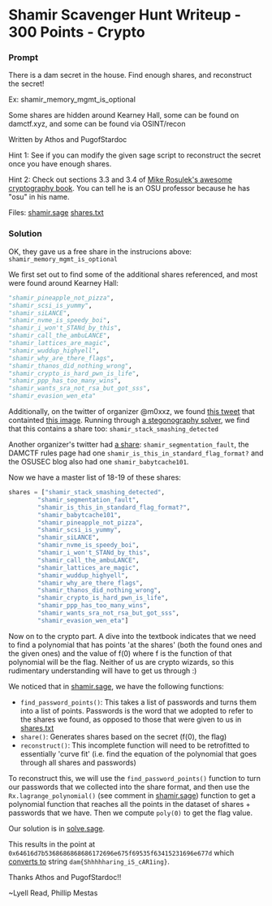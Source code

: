 # Shamir Scavenger Hunt Writeup - 300 Points - Crypto

### Prompt

There is a dam secret in the house. Find enough shares, and reconstruct the secret!

Ex: shamir_memory_mgmt_is_optional

Some shares are hidden around Kearney Hall, some can be found on damctf.xyz, and some can be found via OSINT/recon

Written by Athos and PugofStardoc

Hint 1: See if you can modify the given sage script to reconstruct the secret once you have enough shares.

Hint 2: Check out sections 3.3 and 3.4 of [Mike Rosulek's awesome cryptography book](https://web.engr.oregonstate.edu/~rosulekm/crypto/chap3.pdf). You can tell he is an OSU professor because he has "osu" in his name.

Files: [shamir.sage](shamir.sage) [shares.txt](shares.txt)

### Solution

OK, they gave us a free share in the instrucions above: `shamir_memory_mgmt_is_optional`

We first set out to find some of the additional shares referenced, and most were found around Kearney Hall:

```python
"shamir_pineapple_not_pizza",
"shamir_scsi_is_yummy",
"shamir_siLANCE",
"shamir_nvme_is_speedy_boi",
"shamir_i_won't_STANd_by_this",
"shamir_call_the_ambuLANCE",
"shamir_lattices_are_magic",
"shamir_wuddup_highyell",
"shamir_why_are_there_flags",
"shamir_thanos_did_nothing_wrong",
"shamir_crypto_is_hard_pwn_is_life",
"shamir_ppp_has_too_many_wins",
"shamir_wants_sra_not_rsa_but_got_sss",
"shamir_evasion_wen_eta"
```

Additionally, on the twitter of organizer @m0xxz, we found [this tweet](https://twitter.com/m0xxz/status/1231287261112627200?s=20) that containted [this image](2m0x-twitter-image.jpeg). Running through [a stegonography solver](https://futureboy.us/stegano/decinput.html), we find that this contains a share too: `shamir_stack_smashing_detected`

Another organizer's twitter had [a share](https://twitter.com/captainGeech42/status/1231284633788010496): `shamir_segmentation_fault`, the DAMCTF rules page had one `shamir_is_this_in_standard_flag_format?` and the OSUSEC blog also had one `shamir_babytcache101`. 

Now we have a master list of 18-19 of these shares:

```python
shares = ["shamir_stack_smashing_detected",
        "shamir_segmentation_fault",
        "shamir_is_this_in_standard_flag_format?",
        "shamir_babytcache101",
        "shamir_pineapple_not_pizza",
        "shamir_scsi_is_yummy",
        "shamir_siLANCE",
        "shamir_nvme_is_speedy_boi",
        "shamir_i_won't_STANd_by_this",
        "shamir_call_the_ambuLANCE",
        "shamir_lattices_are_magic",
        "shamir_wuddup_highyell",
        "shamir_why_are_there_flags",
        "shamir_thanos_did_nothing_wrong",
        "shamir_crypto_is_hard_pwn_is_life",
        "shamir_ppp_has_too_many_wins",
        "shamir_wants_sra_not_rsa_but_got_sss",
        "shamir_evasion_wen_eta"]
```

Now on to the crypto part. A dive into the textbook indicates that we need to find a polynomial that has points 'at the shares' (both the found ones and the given ones) and the value of f(0) where f is the function of that polynomial will be the flag. Neither of us are crypto wizards, so this rudimentary understanding will have to get us through :)

We noticed that in [shamir.sage](shamir.sage), we have the following functions:

 - `find_password_points()`: This takes a list of passwords and turns them into a list of points. Passwords is the word that we adopted to refer to the shares we found, as opposed to those that were given to us in [shares.txt](shares.txt)
 - `share()`: Generates shares based on the secret (f(0), the flag)
 - `reconstruct()`: This incomplete function will need to be retrofitted to essentially 'curve fit' (i.e. find the equation of the polynomial that goes through all shares and passwords)

To reconstruct this, we will use the `find_password_points()` function to turn our passwords that we collected into the share format, and then use the `Rx.lagrange_polynomial()` (see comment in [shamir.sage](shamir.sage)) function to get a polynomial function that reaches all the points in the dataset of shares + passwords that we have. Then we compute `poly(0)` to get the flag value. 

Our solution is in [solve.sage](solve.sage).

This results in the point at `0x64616d7b5368686868686172696e675f69535f63415231696e677d` which [converts to](http://string-functions.com/hex-string.aspx) string `dam{Shhhhharing_iS_cAR1ing}`. 

Thanks Athos and PugofStardoc!!

~Lyell Read, Phillip Mestas
